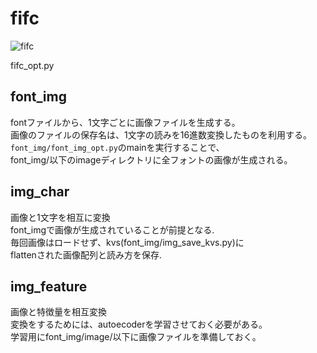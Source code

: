 # fifc
![fifc](https://user-images.githubusercontent.com/15050355/53283888-e1397180-378f-11e9-8096-75b42a2bc0aa.png)

 fifc_opt.py 
 
## font_img
fontファイルから、1文字ごとに画像ファイルを生成する。  
画像のファイルの保存名は、1文字の読みを16進数変換したものを利用する。  
`font_img/font_img_opt.py`のmainを実行することで、  
font_img/以下のimageディレクトリに全フォントの画像が生成される。  

## img_char
画像と1文字を相互に変換  
font_imgで画像が生成されていることが前提となる.  
毎回画像はロードせず、kvs(font_img/img_save_kvs.py)に  
flattenされた画像配列と読み方を保存.  

## img_feature
画像と特徴量を相互変換  
変換をするためには、autoecoderを学習させておく必要がある。  
学習用にfont_img/image/以下に画像ファイルを準備しておく。  
